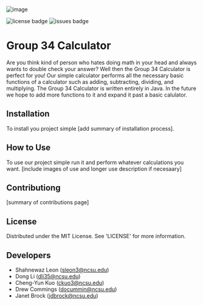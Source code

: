 ![image](https://user-images.githubusercontent.com/32468777/187042883-c0b331ed-08ef-4cd2-9e19-0d7c0a3d38ba.png)

![license badge](https://img.shields.io/github/license/shahleon/cs510-homework-1)
![issues badge](https://img.shields.io/github/issues/shahleon/cs510-homework-1)

# Group 34 Calculator

Are you think kind of person who hates doing math in your head and always wants to double check your answer? Well then the Group 34 Calculator is perfect for you! Our simple calculator performs all the necessary basic functions of a calculator such as adding, subtracting, dividing, and multiplying. The Group 34 Calculator is written entirely in Java. In the future we hope to add more functions to it and expand it past a basic calulator.

## Installation

To install you project simple [add summary of installation process].

## How to Use

To use our project simple run it and perform whatever calculations you want. [include images of use and longer use description if necesaary]

## Contributiong

[summary of contributions page]

## License

Distributed under the MIT License. See 'LICENSE' for more information.

## Developers

* Shahnewaz Leon (sleon3@ncsu.edu)
* Dong Li (dli35@ncsu.edu)
* Cheng-Yun Kuo (ckuo3@ncsu.edu)
* Drew Commings (docummin@ncsu.edu)
* Janet Brock (jdbrock@ncsu.edu)

